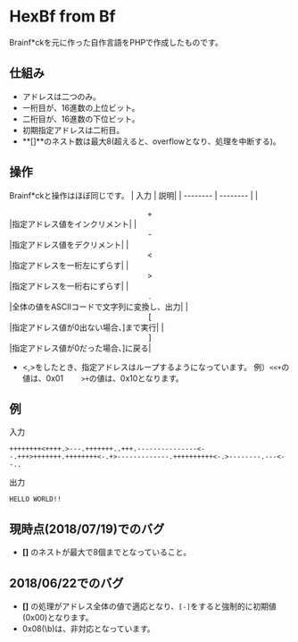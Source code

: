 # HexBf from Bf
Brainf*ckを元に作った自作言語をPHPで作成したものです。
## 仕組み
* アドレスは二つのみ。
* 一桁目が、16進数の上位ビット。
* 二桁目が、16進数の下位ビット。
* 初期指定アドレスは二桁目。
* **[]**のネスト数は最大8(超えると、overflowとなり、処理を中断する)。
## 操作
Brainf*ckと操作はほぼ同じです。
| 入力 | 説明|
| -------- | -------- |
| <center>+</center>|指定アドレス値をインクリメント|
| <center>-</center>|指定アドレス値をデクリメント|
| <center><</center>|指定アドレスを一桁左にずらす|
| <center>></center>|指定アドレスを一桁右にずらす|
| <center>.</center>|全体の値をASCIIコードで文字列に変換し、出力|
| <center>[</center>|指定アドレス値が0出ない場合、]まで実行|
| <center>]</center>|指定アドレス値が0だった場合、]に戻る|
* <,>をしたとき、指定アドレスはループするようになっています。
例）```<<+```の値は、0x01
　　```>+```の値は、0x10となります。
## 例
入力
```
++++++++<++++.>---.+++++++..+++.---------------<--.+++>+++++++.++++++++<-.+>-------------.++++++++++<-.>--------.---<--..
```
出力
```
HELLO WORLD!!
```
## 現時点(2018/07/19)でのバグ
* **[]** のネストが最大で8個までとなっていること。
## 2018/06/22でのバグ
* **[]** の処理がアドレス全体の値で適応となり、```[-]```をすると強制的に初期値(0x00)となります。
* 0x08(\b)は、非対応となっています。
